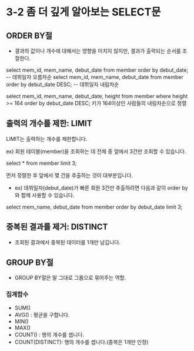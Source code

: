 # 3-2 좀 더 깊게 알아보는 SELECT문

## ORDER BY절
- 결과의 값이나 개수에 대해서는 영향을 미치지 않지만, 결과가 출력되는 순서를 조절한다.
  
select mem_id, mem_name, debut_date from member order by debut_date; -- 데뷔일자 오름차순
select mem_id, mem_name, debut_date from member order by debut_date DESC; -- 데뷔일자 내림차순

select mem_id, mem_name, debut_date, height from member where height >= 164 order by debut_date DESC;
키가 164이상인 사람들의 내림차순으로 정렬

## 출력의 개수를 제한: LIMIT
LIMIT는 출력하는 개수를 제한합니다.

ex) 회원 테이블(member)을 조회하는 데 전체 중 앞에서 3건만 조회할 수 있습니다.

select * from member limit 3;

먼저 정렬한 후 앞에서 몇 건을 추출하는 것이 대부분입니다.

- ex) 데뷔일자(debut_date)가 빠른 회원 3건만 추출하려면 다음과 같이 order by와 함께 사용할 수 있습니다.

select mem_name, debut_date from member order by debut_date limit 3;

## 중복된 결과를 제거: DISTINCT
- 조회된 결과에서 중복된 데이터를 1개만 남깁니다.

## GROUP BY절
- GROUP BY절은 말 그대로 그룹으로 묶어주는 역할.

### 집계함수
- SUM()
- AVG() : 평균을 구합니다.
- MIN()
- MAX()
- COUNT() : 행의 개수를 셉니다.
- COUNT(DISTINCT): 행의 개수를 셉니다.(중복은 1개만 인정)

